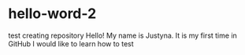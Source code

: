 # hello-word-2
test creating repository
Hello!
My name is Justyna. It is my first time in GitHub
I would like to learn how to test
